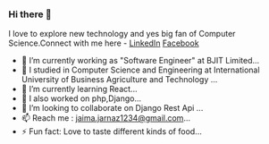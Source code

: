 ### Hi there 👋
I love to explore new technology and yes big fan of Computer Science.Connect with me here -
[LinkedIn](https://www.linkedin.com/in/jaima-jarnaz-063825160/) [Facebook](https://www.facebook.com/profile.php?id=100010357869606)


- 🔭 I’m currently working as "Software Engineer" at BJIT Limited...
- 🔭 I studied in Computer Science and Engineering at International University of Business Agriculture and Technology ...
- 🌱 I’m currently learning React...
- 🔭 I also worked on php,Django...
- 👯 I’m looking to collaborate on Django Rest Api ...
- 📫 Reach me : jaima.jarnaz1234@gmail.com...
- ⚡ Fun fact: Love to taste different kinds of food...
